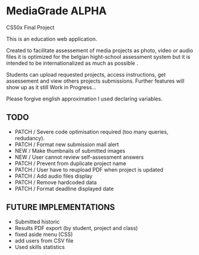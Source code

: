 # MediaGrade ALPHA
CS50x Final Project

This is an education web application.

Created to facilitate assessement of media projects as photo, video or audio files
it is optimized for the belgian hight-school assessment system but it is intended to be internationalized as much as possible . 

Students can upload requested projects, access instructions, get assessement and view others projects submissions.
Further features will show up as it still Work in Progress...

Please forgive english approximation I used declaring variables.


TODO
----

- PATCH / Severe code optimisation required (too many queries, redudancy).
- PATCH / Format new submission mail alert
- NEW   / Make thumbnails of submitted images
- NEW   / User cannot review self-assessment answers
- PATCH / Prevent from duplicate project name
- PATCH / User have to reupload PDF when project is updated
- PATCH / Add audio files display 
- PATCH / Remove hardcoded data
- PATCH / Format deadline displayed date

FUTURE IMPLEMENTATIONS
----------------------

- Submitted historic
- Results PDF export (by student, project and class)
- fixed aside menu (CSS)
- add users from CSV file
- Used skills statistics
